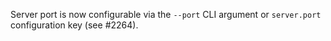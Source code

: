 Server port is now configurable via the `--port` CLI argument or `server.port`
configuration key (see #2264).
